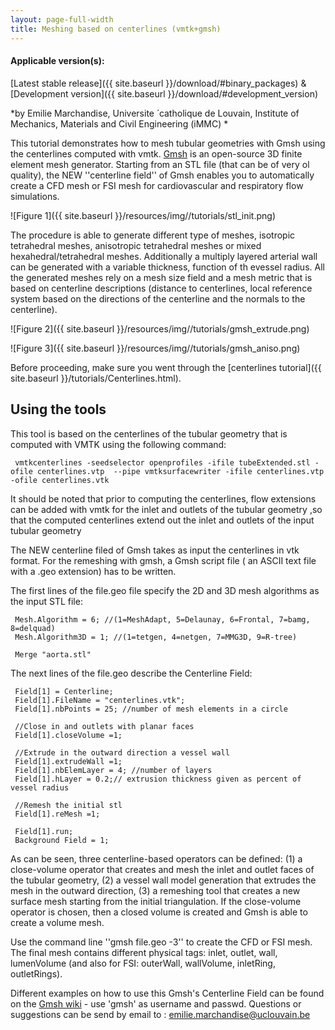 ```yaml
---
layout: page-full-width
title: Meshing based on centerlines (vmtk+gmsh)
---
```


#### Applicable version(s): 
[Latest stable release]({{ site.baseurl }}/download/#binary_packages) & [Development version]({{ site.baseurl }}/download/#development_version) 

*by Emilie Marchandise, Universite ́ catholique de Louvain, Institute of Mechanics, Materials and Civil Engineering (iMMC) *

This tutorial demonstrates how to mesh tubular geometries with Gmsh using the centerlines computed with vmtk.
<a href="http://www.geuz.org/gmsh/" target="_blank">Gmsh</a> is an open-source 3D finite element mesh generator. Starting from an STL file (that can be of very ol quality), the NEW ''centerline field'' of Gmsh enables you to automatically create a CFD mesh or FSI mesh for cardiovascular and respiratory flow simulations. 

![Figure 1]({{ site.baseurl }}/resources/img//tutorials/stl_init.png)

The procedure is able to generate different type of meshes, isotropic tetrahedral meshes, anisotropic tetrahedral meshes or mixed hexahedral/tetrahedral meshes. Additionally a multiply layered arterial wall can be generated with a variable thickness, function of th evessel radius. All the generated meshes rely on a mesh size field and a mesh metric that is based on centerline descriptions (distance to centerlines, local reference system based on the directions of the centerline and the normals to the centerline).

![Figure 2]({{ site.baseurl }}/resources/img//tutorials/gmsh_extrude.png)

![Figure 3]({{ site.baseurl }}/resources/img//tutorials/gmsh_aniso.png)

Before proceeding, make sure you went through the [centerlines tutorial]({{ site.baseurl }}/tutorials/Centerlines.html).

## Using the tools

This tool is based on the centerlines of the tubular geometry that is computed with VMTK using the following command: 

     vmtkcenterlines -seedselector openprofiles -ifile tubeExtended.stl -ofile centerlines.vtp  --pipe vmtksurfacewriter -ifile centerlines.vtp -ofile centerlines.vtk

It should be noted that prior to computing the centerlines, flow extensions can be added with vmtk for the inlet and outlets of the tubular geometry ,so that the computed centerlines  extend out the inlet and outlets of the input tubular geometry 

The NEW centerline filed of Gmsh takes as input the centerlines in vtk format. 
For the remeshing with gmsh, a Gmsh script file ( an ASCII text file with a .geo extension) has to be written. 

The first lines of the file.geo file specify the 2D and 3D mesh algorithms as the input STL file: 

     Mesh.Algorithm = 6; //(1=MeshAdapt, 5=Delaunay, 6=Frontal, 7=bamg, 8=delquad)
     Mesh.Algorithm3D = 1; //(1=tetgen, 4=netgen, 7=MMG3D, 9=R-tree)

     Merge "aorta.stl"

The next lines of the file.geo describe the Centerline Field: 

     Field[1] = Centerline;
     Field[1].FileName = "centerlines.vtk";
     Field[1].nbPoints = 25; //number of mesh elements in a circle

     //Close in and outlets with planar faces
     Field[1].closeVolume =1; 

     //Extrude in the outward direction a vessel wall
     Field[1].extrudeWall =1; 
     Field[1].nbElemLayer = 4; //number of layers
     Field[1].hLayer = 0.2;// extrusion thickness given as percent of vessel radius

     //Remesh the initial stl 
     Field[1].reMesh =1;

     Field[1].run;
     Background Field = 1;

As can be seen, three centerline-based operators can be defined: (1)  a close-volume operator that creates and mesh the inlet and outlet faces of the tubular geometry, (2) a vessel wall model generation that extrudes the mesh in the outward direction, (3) a remeshing tool that creates a new surface mesh starting from the initial triangulation. If the close-volume operator is chosen, then a closed volume is created and Gmsh is able to create a volume mesh.

Use the command line ''gmsh file.geo -3'' to create the CFD or FSI mesh. 
The final mesh contains different physical tags: inlet, outlet, wall, lumenVolume (and also for FSI: outerWall, wallVolume, inletRing, outletRings).
 
Different examples on how to use this Gmsh's Centerline Field can be found on the <a href="https://geuz.org/trac/gmsh" target="_blank">Gmsh wiki</a> - use 'gmsh' as username and passwd.
Questions or suggestions  can be send by email  to : <a href="mailto:emilie.marchandise@uclouvain.be">emilie.marchandise@uclouvain.be</a>
